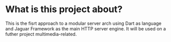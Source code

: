 # What is this project about?
This is the fisrt approach to a modular server arch using Dart as language and Jaguar Framework as the main HTTP server engine. It will be used on a futher project multimedia-related.